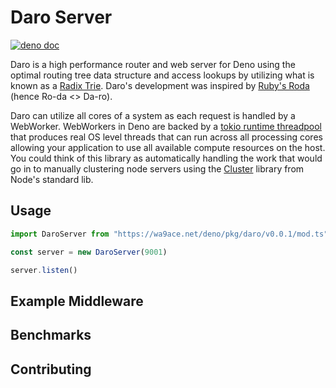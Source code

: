 # Daro Server

[![deno doc](https://doc.deno.land/badge.svg)](https://doc.deno.land/https/wa9ace.net/deno/pkg/daro/mod.ts)

Daro is a high performance router and web server for Deno using the optimal
routing tree data structure and access lookups by utilizing what is known as a
[Radix Trie](https://en.wikipedia.org/wiki/Radix_tree). Daro's development was
inspired by [Ruby's Roda](https://github.com/jeremyevans/roda) (hence Ro-da <>
Da-ro).

Daro can utilize all cores of a system as each request is handled by a
WebWorker. WebWorkers in Deno are backed by a
[tokio runtime threadpool](https://github.com/denoland/deno/blob/master/cli/tokio_util.rs#L3)
that produces real OS level threads that can run across all processing cores
allowing your application to use all available compute resources on the host.
You could think of this library as automatically handling the work that would go
in to manually clustering node servers using the
[Cluster](https://nodejs.org/api/cluster.html) library from Node's standard lib.

## Usage

```ts
import DaroServer from "https://wa9ace.net/deno/pkg/daro/v0.0.1/mod.ts"

const server = new DaroServer(9001)

server.listen()
```

## Example Middleware

## Benchmarks

## Contributing
